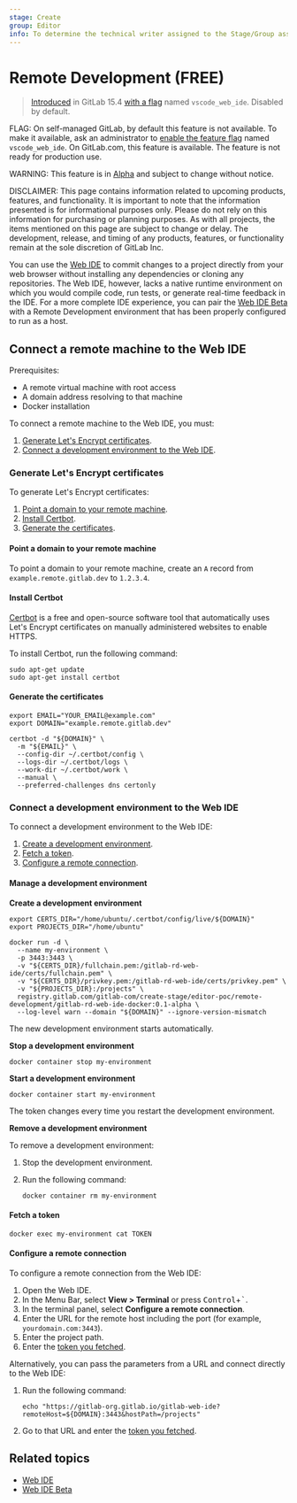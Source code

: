 ```yaml
---
stage: Create
group: Editor
info: To determine the technical writer assigned to the Stage/Group associated with this page, see https://about.gitlab.com/handbook/product/ux/technical-writing/#assignments
---
```


# Remote Development **(FREE)**

> [Introduced](https://gitlab.com/gitlab-org/gitlab/-/merge_requests/95169) in GitLab 15.4 [with a flag](../../../administration/feature_flags.md) named `vscode_web_ide`. Disabled by default.

FLAG:
On self-managed GitLab, by default this feature is not available. To make it available, ask an administrator to [enable the feature flag](../../../administration/feature_flags.md) named `vscode_web_ide`. On GitLab.com, this feature is available. The feature is not ready for production use.

WARNING:
This feature is in [Alpha](../../../policy/alpha-beta-support.md#alpha-features) and subject to change without notice.

DISCLAIMER:
This page contains information related to upcoming products, features, and functionality.
It is important to note that the information presented is for informational purposes only.
Please do not rely on this information for purchasing or planning purposes.
As with all projects, the items mentioned on this page are subject to change or delay.
The development, release, and timing of any products, features, or functionality remain at the
sole discretion of GitLab Inc.

You can use the [Web IDE](../web_ide/index.md) to commit changes to a project directly from your web browser without installing any dependencies or cloning any repositories. The Web IDE, however, lacks a native runtime environment on which you would compile code, run tests, or generate real-time feedback in the IDE. For a more complete IDE experience, you can pair the [Web IDE Beta](../web_ide_beta/index.md) with a Remote Development environment that has been properly configured to run as a host.

## Connect a remote machine to the Web IDE

Prerequisites:

- A remote virtual machine with root access
- A domain address resolving to that machine
- Docker installation

To connect a remote machine to the Web IDE, you must:

1. [Generate Let's Encrypt certificates](#generate-lets-encrypt-certificates).
1. [Connect a development environment to the Web IDE](#connect-a-development-environment-to-the-web-ide).

### Generate Let's Encrypt certificates

To generate Let's Encrypt certificates:

1. [Point a domain to your remote machine](#point-a-domain-to-your-remote-machine).
1. [Install Certbot](#install-certbot).
1. [Generate the certificates](#generate-the-certificates).

#### Point a domain to your remote machine

To point a domain to your remote machine, create an `A` record from `example.remote.gitlab.dev` to `1.2.3.4`.

#### Install Certbot

[Certbot](https://certbot.eff.org/) is a free and open-source software tool that automatically uses Let's Encrypt certificates on manually administered websites to enable HTTPS.

To install Certbot, run the following command:

```shell
sudo apt-get update
sudo apt-get install certbot
```

#### Generate the certificates

```shell
export EMAIL="YOUR_EMAIL@example.com"
export DOMAIN="example.remote.gitlab.dev"

certbot -d "${DOMAIN}" \
  -m "${EMAIL}" \
  --config-dir ~/.certbot/config \
  --logs-dir ~/.certbot/logs \
  --work-dir ~/.certbot/work \
  --manual \
  --preferred-challenges dns certonly
```

### Connect a development environment to the Web IDE

To connect a development environment to the Web IDE:

1. [Create a development environment](#manage-a-development-environment).
1. [Fetch a token](#fetch-a-token).
1. [Configure a remote connection](#configure-a-remote-connection).

#### Manage a development environment

**Create a development environment**

```shell
export CERTS_DIR="/home/ubuntu/.certbot/config/live/${DOMAIN}"
export PROJECTS_DIR="/home/ubuntu"

docker run -d \
  --name my-environment \
  -p 3443:3443 \
  -v "${CERTS_DIR}/fullchain.pem:/gitlab-rd-web-ide/certs/fullchain.pem" \
  -v "${CERTS_DIR}/privkey.pem:/gitlab-rd-web-ide/certs/privkey.pem" \
  -v "${PROJECTS_DIR}:/projects" \
  registry.gitlab.com/gitlab-com/create-stage/editor-poc/remote-development/gitlab-rd-web-ide-docker:0.1-alpha \
  --log-level warn --domain "${DOMAIN}" --ignore-version-mismatch
```

The new development environment starts automatically.

**Stop a development environment**

```shell
docker container stop my-environment
```

**Start a development environment**

```shell
docker container start my-environment
```

The token changes every time you restart the development environment.

**Remove a development environment**

To remove a development environment:

1. Stop the development environment.
1. Run the following command:

   ```shell
   docker container rm my-environment
   ```

#### Fetch a token

```shell
docker exec my-environment cat TOKEN
```

#### Configure a remote connection

To configure a remote connection from the Web IDE:

1. Open the Web IDE.
1. In the Menu Bar, select **View > Terminal** or press <kbd>Control</kbd>+<kbd>`</kbd>.
1. In the terminal panel, select **Configure a remote connection**.
1. Enter the URL for the remote host including the port (for example, `yourdomain.com:3443`).
1. Enter the project path.
1. Enter the [token you fetched](#fetch-a-token).

Alternatively, you can pass the parameters from a URL and connect directly to the Web IDE:

1. Run the following command:

   ```shell
   echo "https://gitlab-org.gitlab.io/gitlab-web-ide?remoteHost=${DOMAIN}:3443&hostPath=/projects"
   ```

1. Go to that URL and enter the [token you fetched](#fetch-a-token).

## Related topics

- [Web IDE](../web_ide/index.md)
- [Web IDE Beta](../web_ide_beta/index.md)
